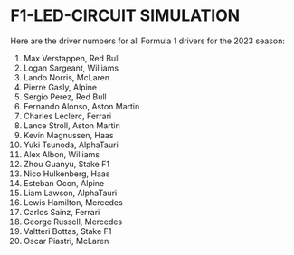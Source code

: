# F1-LED-CIRCUIT SIMULATION

Here are the driver numbers for all Formula 1 drivers for the 2023 season:

1. Max Verstappen, Red Bull
2. Logan Sargeant, Williams
4. Lando Norris, McLaren
10. Pierre Gasly, Alpine
11. Sergio Perez, Red Bull
14. Fernando Alonso, Aston Martin
16. Charles Leclerc, Ferrari
18. Lance Stroll, Aston Martin
20. Kevin Magnussen, Haas
22. Yuki Tsunoda, AlphaTauri
23. Alex Albon, Williams
24. Zhou Guanyu, Stake F1
27. Nico Hulkenberg, Haas
31. Esteban Ocon, Alpine
40. Liam Lawson, AlphaTauri
44. Lewis Hamilton, Mercedes
55. Carlos Sainz, Ferrari
63. George Russell, Mercedes
77. Valtteri Bottas, Stake F1
81. Oscar Piastri, McLaren
